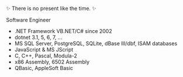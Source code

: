 ✨ There is no present like the time. ✨

Software Engineer
- .NET Framework VB.NET/C# since 2002
- dotnet 3.1, 5, 6, 7, ...
- MS SQL Server, PostgreSQL, SQLite, dBase III/dbf, ISAM databases
- JavaScript &amp; MS JScript
- C, C++, Pascal, Modula-2
- x86 Assembly, 6502 Assembly
- QBasic, AppleSoft Basic

<!---
cecmls/cecmls is a ✨ special ✨ repository because its `README.md` (this file) appears on your GitHub profile.
You can click the Preview link to take a look at your changes.
--->
